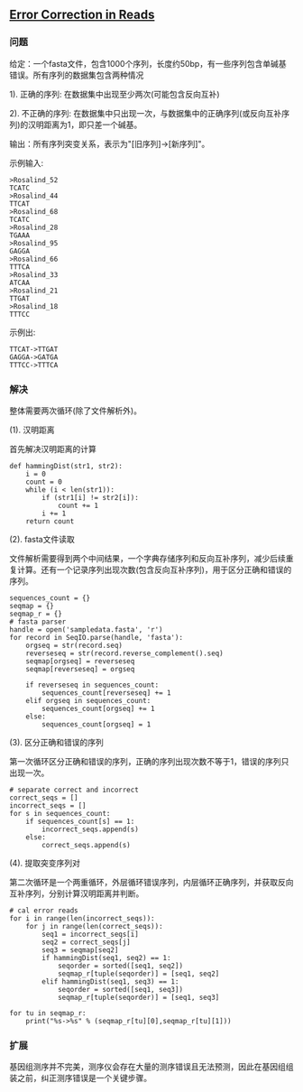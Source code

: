 ## [Error Correction in Reads](https://rosalind.info/problems/corr/)

### 问题

给定：一个fasta文件，包含1000个序列，长度约50bp，有一些序列包含单碱基错误。所有序列的数据集包含两种情况
    
1). 正确的序列: 在数据集中出现至少两次(可能包含反向互补)

2). 不正确的序列: 在数据集中只出现一次，与数据集中的正确序列(或反向互补序列)的汉明距离为1，即只差一个碱基。

输出：所有序列突变关系，表示为"[旧序列]->[新序列]"。

示例输入: 

    >Rosalind_52
    TCATC
    >Rosalind_44
    TTCAT
    >Rosalind_68
    TCATC
    >Rosalind_28
    TGAAA
    >Rosalind_95
    GAGGA
    >Rosalind_66
    TTTCA
    >Rosalind_33
    ATCAA
    >Rosalind_21
    TTGAT
    >Rosalind_18
    TTTCC

示例出: 

    TTCAT->TTGAT
    GAGGA->GATGA
    TTTCC->TTTCA

###  解决

整体需要两次循环(除了文件解析外)。

(1). 汉明距离

首先解决汉明距离的计算

    def hammingDist(str1, str2):
        i = 0
        count = 0
        while (i < len(str1)):
            if (str1[i] != str2[i]):
                count += 1
            i += 1
        return count

(2). fasta文件读取

文件解析需要得到两个中间结果，一个字典存储序列和反向互补序列，减少后续重复计算。还有一个记录序列出现次数(包含反向互补序列)，用于区分正确和错误的序列。

    sequences_count = {}
    seqmap = {}
    seqmap_r = {}
    # fasta parser
    handle = open('sampledata.fasta', 'r')
    for record in SeqIO.parse(handle, 'fasta'):
        orgseq = str(record.seq)
        reverseseq = str(record.reverse_complement().seq)
        seqmap[orgseq] = reverseseq
        seqmap[reverseseq] = orgseq

        if reverseseq in sequences_count:
            sequences_count[reverseseq] += 1
        elif orgseq in sequences_count:
            sequences_count[orgseq] += 1
        else:
            sequences_count[orgseq] = 1

(3). 区分正确和错误的序列

第一次循环区分正确和错误的序列，正确的序列出现次数不等于1，错误的序列只出现一次。

    # separate correct and incorrect
    correct_seqs = []
    incorrect_seqs = []
    for s in sequences_count:
        if sequences_count[s] == 1:
            incorrect_seqs.append(s)
        else:
            correct_seqs.append(s)

(4). 提取突变序列对

第二次循环是一个两重循环，外层循环错误序列，内层循环正确序列，并获取反向互补序列，分别计算汉明距离并判断。

    # cal error reads
    for i in range(len(incorrect_seqs)):
        for j in range(len(correct_seqs)):
            seq1 = incorrect_seqs[i]
            seq2 = correct_seqs[j]
            seq3 = seqmap[seq2]
            if hammingDist(seq1, seq2) == 1:
                seqorder = sorted([seq1, seq2])
                seqmap_r[tuple(seqorder)] = [seq1, seq2]
            elif hammingDist(seq1, seq3) == 1:
                seqorder = sorted([seq1, seq3])
                seqmap_r[tuple(seqorder)] = [seq1, seq3]

    for tu in seqmap_r:
        print("%s->%s" % (seqmap_r[tu][0],seqmap_r[tu][1]))

### 扩展

基因组测序并不完美，测序仪会存在大量的测序错误且无法预测，因此在基因组组装之前，纠正测序错误是一个关键步骤。

